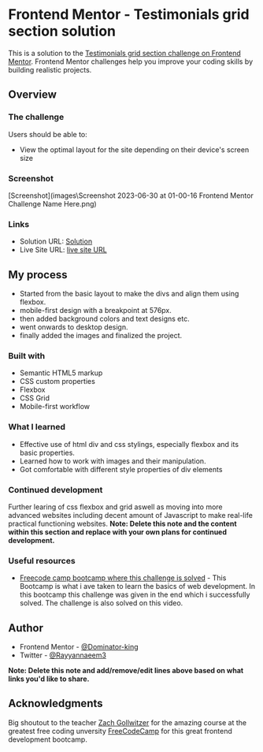 # Frontend Mentor - Testimonials grid section solution

This is a solution to the [Testimonials grid section challenge on Frontend Mentor](https://www.frontendmentor.io/challenges/testimonials-grid-section-Nnw6J7Un7). Frontend Mentor challenges help you improve your coding skills by building realistic projects. 

## Overview

### The challenge

Users should be able to:

- View the optimal layout for the site depending on their device's screen size

### Screenshot

[Screenshot](images\Screenshot 2023-06-30 at 01-00-16 Frontend Mentor Challenge Name Here.png)

### Links

- Solution URL: [Solution](https://github.com/Dominator-king/Testimonials-Challenge-FrontendMentor)
- Live Site URL: [live site URL](https://dominator-king.github.io/Testimonials-Challenge-FrontendMentor/](https://dominator-king.github.io/Testimonials-Challenge-FrontendMentor/))

## My process
- Started from the basic layout to make the divs and align them using flexbox.
- mobile-first design with a breakpoint at 576px.
- then added background colors and text designs etc.
- went onwards to desktop design.
- finally added the images and finalized the project. 
### Built with

- Semantic HTML5 markup
- CSS custom properties
- Flexbox
- CSS Grid
- Mobile-first workflow

### What I learned

- Effective use of html div and css stylings, especially flexbox and its basic properties. 
- Learned how to work with images and their manipulation.
- Got comfortable with different style properties of div elements


### Continued development
Further learing of css flexbox and grid aswell as moving into more advanced websites including decent amount of Javascript to make real-life practical functioning websites.
**Note: Delete this note and the content within this section and replace with your own plans for continued development.**

### Useful resources

- [Freecode camp bootcamp where this challenge is solved](https://www.youtube.com/watch?v=zJSY8tbf_ys) - This Bootcamp is what i ave taken to learn the basics of web development. In this bootcamp this challenge was given in the end which i successfully solved. The challenge is also solved on this video.

## Author

- Frontend Mentor - [@Dominator-king](https://www.frontendmentor.io/profile/Dominator-king)
- Twitter - [@Rayyannaeem3](https://twitter.com/Rayyannaeem3)

**Note: Delete this note and add/remove/edit lines above based on what links you'd like to share.**

## Acknowledgments
Big shoutout to the teacher [Zach Gollwitzer](https://twitter.com/zg_dev) for the amazing course at the greatest free coding unversity [FreeCodeCamp](https://www.youtube.com/@freecodecamp) for this great frontend development bootcamp.
